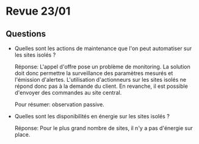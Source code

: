 Revue 23/01
===========

Questions
---------
-   Quelles sont les actions de maintenance que l'on peut automatiser sur les sites isolés ?

    Réponse: L'appel d'offre pose un problème de monitoring. La solution doit donc permettre
    la surveillance des paramètres mesurés et l'émission d'alertes. L'utilisation
    d'actionneurs sur les sites isolés ne répond donc pas à la demande du client.
    En revanche, il est possible d'envoyer des commandes au site central.

    Pour résumer: observation passive.

-   Quelles sont les disponibilités en énergie sur les sites isolés ?

    Réponse: Pour le plus grand nombre de sites, il n'y a pas d'énergie sur place.
